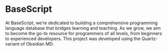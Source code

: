 # BaseScript

At BaseScript, we’re dedicated to building a comprehensive programming language database that bridges learning and teaching. As we grow, we aim to become the go-to resource for programmers of all levels, from beginners to experienced developers.
This project was developed using the Quartz-variant of Obsidian MD. 
